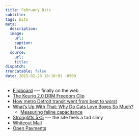 ```yaml
---
title: February Bits
subtitle:
tags: bits
meta:
  description:
  image:
    url:
    caption:
    link:
  source:
    url:
    title:
dispatch:
truncatable: false
date: 2015-02-28 18:10:01 -0500
---
```


* [Flipboard] --- finally on the web
* [The Keurig 2.0 DRM Freedom Clip][keurig]
* [How metro Detroit transit went from best to worst][detTans]
* [What’s Up With That: Why Do Cats Love Boxes So Much?][catBox]
   * [Measuring feline capacitance][justBecause]
* [Stronglifts 5×5][5x5] --- the site feels a tad slimy
* [Whiteout Mail][whiteO]
* [Open Payments][op]

[flipboard]: https://flipboard.com
[keurig]: https://www.gourmet-coffee.com/Keurig-DRM-Freedom-Clip.html
[detTans]: http://www.freep.com/story/news/local/2015/02/06/michigan-detroit-public-transit/22926133/
[catBox]: http://www.wired.com/2015/02/whats-up-with-cats-and-boxes/
[justBecause]: https://electronics.stackexchange.com/questions/152090/measuring-feline-capacitance
[5x5]: http://stronglifts.com/5x5/
[whiteO]: https://whiteout.io/
[op]: https://openpaymentsdata.cms.gov/ "does big pharma own your doctor?"
